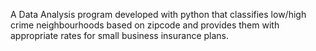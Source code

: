 A Data Analysis program developed with python that classifies low/high crime neighbourhoods based on zipcode and provides them with appropriate rates for small business insurance plans.
